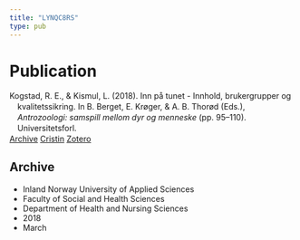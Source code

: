 ```yaml
---
title: "LYNQC8RS"
type: pub
---
```

<h1>Publication</h1>
<article id="csl-bib-container-LYNQC8RS" class="csl-bib-container">
  <div class="csl-bib-body" style="line-height: 1.35; padding-left: 1em; text-indent:-1em;">
  <div class="csl-entry">Kogstad, R. E., &amp; Kismul, L. (2018). Inn p&#xE5; tunet - Innhold, brukergrupper og kvalitetssikring. In B. Berget, E. Kr&#xF8;ger, &amp; A. B. Thor&#xF8;d (Eds.), <i>Antrozoologi: samspill mellom dyr og menneske</i> (pp. 95&#x2013;110). Universitetsforl.</div>
</div>
  <div class="csl-bib-buttons">
    <a href="#taxonomy-article-LYNQC8RS" class="csl-bib-button">Archive</a>
    <a href alt="Cristin URL" class="csl-bib-button">Cristin</a>
    <a href alt="Zotero URL" class="csl-bib-button">Zotero</a>
  </div>
  <div id="csl-bib-meta-container-LYNQC8RS"></div>
</article>
<div id="csl-bib-meta-LYNQC8RS" class="csl-bib-meta">
  <article id="taxonomy-article-LYNQC8RS" class="taxonomy-article">
    <h1>Archive</h1>
    <ul>
      <li>Inland Norway University of Applied Sciences</li>
      <li>Faculty of Social and Health Sciences</li>
      <li>Department of Health and Nursing Sciences</li>
      <li>2018</li>
      <li>March</li>
    </ul>
  </article>
</div>
